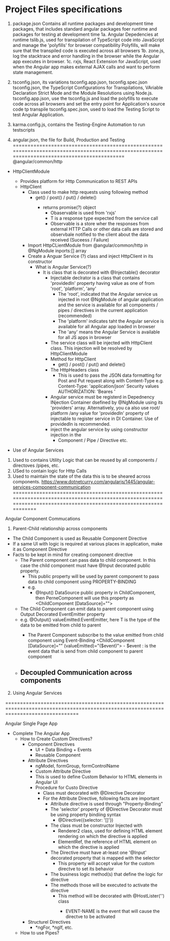 # Project Files specifications

1. package.json
Contains all runtime packages and development time packages, that includes
standard angular packages foer runtime and packages for testing at development time
1a. Angular Depedencies at runtime
tslib.js, used for transpilation of TypeScript code into JavaScript and manage the 'polyfills' for browser compatibility
Polyfills, will make sure that the transpiled code is executed across all browsers
1b. zone.js, log the stacktrace and error handling in the browser while the Angular app executes in browser.
1c. rxjs, React Extension for JavaScript, used when the Angular app makes external AJAX calls and want to perform state management.


2. tsconfig.json, its variations tsconfig.app.json, tsconfig.spec.json
tsconfig.json, the TypeScript Configurations for Transpilations, VAriable Declaration Strict Mode and the Module Resolutions using Node.js.
tsconfig.app.json, use the tsconfig.js and load the polyfills to execute code across all browsers and set the entry point for Application's source code tp transpile
tsconfig.spec.json, used to load the Testing Script to test Angular Application.

3. karma.config.js, contains the Testing-Engine Automation to run testscripts

4. angular.json, the file for Build, Production and Testing
============================================================================================================================================
@angular/common/http
- HttpClientModule
  - Provides platform for Http Communication to REST APIs
  - HttpClient
    - Class used to make http requests using following method
      - get<T>() / post<T>() / put<T>() / delete<T>()
        - returns promise(?) object
          - Obaservable<T> is used from 'rxjs'
          - T is a response type expected from the service call
          - Observable is a store wher the responses from external HTTP Calls or other data calls are stored and observbale notified to the client about the data received (Suceess / Failure)
    - Import HttpCLientModule from @angular/common/http in @NgModule inports:[] array
    - Create a Anguar Service (?) class and inject HttpClient in its constructor 
      - What is Angular Service(?)
        - It is class that is decorated with @Injectable() decorator
            - Injectable declrator is a class that contains 'providedIn' property having value as one of from 'root', 'platform', 'any'   
              - The 'root', indicated that the Angular service us injected in root @NgModule of angular application and the service is available for all components /  pipes / directives in the current application (recommended)
              - The 'platform' indicates taht the Angular service is available for all Angular app loaded in browser
              - The 'any' means the Angular Service is available for all JS apps in browser  
            - The service class will be injected with HttpClient class. This injection will be resolved by HttpClientModule
            - Method for HttpClient
              - get<T>() / post<T>() / put<T>() and delete<T>()
            - The HttpHeaders class
              - This is used to pass the JSON data formatting for Post and Put request along with Content-Type 
                e.g. Content-Type: 'application/json'
                      Security values AUTHORIZATION: 'Beares <TOKEN>'    
            - Angular service must be registerd in Depednency INjection Container dsefined by @NgModule using its 'providers' array. Alternatively, you ca also use root/ platform /any value for 'providedIn' property of injectable to register service in DI Container. Use of providedIn is recommended.
            - inject the angular service by using constructor injection in the 
              - Component / Pipe / Directive etc.           

- Use of Angular Services
 1. Used to contains Utility Logic that can be reused by all components / directoves /pipes, etc.
 2. USed to contain logic for Http Calls
 3. Used to maintain the state of the data this is to be sheared across components.
https://www.dotnetcurry.com/angularjs/1445/angular-services-component-communication
 =================================================================================================================================================================

 Angular Component Commucations
 1. Parent-Child relationship across components
  - The Child Component is used as Reusable Component Directive 
  - If a same UI with logic is required at various places in application, make it as Component Directive
  - Facts to be kept in mind for creating component directive
    - The Parent component can pass data to child component. In this case the child component must have @Input decorated public property.
      - This public property will be used by parent component to pass data to child component using PROPERTY-BINDING
      - e.g.
        - @Input() DataSource public property in ChildComponent, then PerneComponent will use this property as
            <ChildComponent [DataSource]="<VALUE-TO-BE-PASSED-FROM-PARENT-COMPONENT>"> 
     - The Child Component can emit data to parent component using Output Decorated EventEmitter property
     - e.g.
            @Output() valueEmitted:EventEmitter<T>, here T is the type of the data to be emitted from child to parent
        - The Parent Component subscribe to the value emitted from child component using Event-Binding
            <ChildComponent [DataSource]="<VALUE-TO-BE-PASSED-FROM-PARENT-COMPONENT>" (valueEmitted)="<METHOD-FROM-PARENT>($event)">
                - $event : is the event data that is send from child component to parent component 
    - Decoupled Communication across components
      -             

 2. Using Angular Services 

=====================================================================================================================================

Angular Single Page App
- Complete The Angular App
  - How to Create Custom Directives?
    - Component Directives
      - UI + Data Binding + Events
      - Reusable Component
    - Attribute Directives
      - ngModel, formGroup, formControlName
      -  Custom Attribute Directive
        - This is used to define Custom Behavior to HTML elements in Angular UI
        - Procedure for Custo Directive
          - Class must decorated with @Directive Decorator
          - For the Attribute Directive, following facts are important
              - Attribute directive is used through "Property-Binding" 
              - The 'selector' property of @Directive Decorator must be using property bindiing syntax
                - @Directive({selector: '[<SELECTOR-NAME>]'})
              - The class must be constructor Injected with 
                - Renderer2 class, used for defining HTML element rendering on which the directive is applied
                - ElementRef, the reference of HTML element on which the directive is applied
              - The Directive must have at-least one '@Input' decorated property that is mapped with the selector      
                - This property will accept value for the custom directve to set its behavior
              - The business logic method(s) that define the logic for directive 
              - The methods those will be executed to activate the directive
                - This method will be decorated with @HostLister('<EVENT-NAME>') class        
                  - EVENT-NAME is the event that will cause the directve to be activated
    - Structurel Directives 
      - *ngFor, *ngIf, etc.
  - How to use Pipes?















